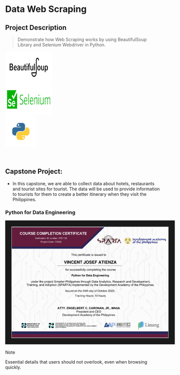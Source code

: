 # Data Web Scraping

## Project Description
> Demonstrate how Web Scraping works by using BeautifulSoup Library and Selenium Webdriver in Python.
<div class="image-container">
  <img src="asset/img/course-1212-bs.jpg" width="150" height="100" />
</div>

<div class="image-container">
  <img src="asset/img/Selenium.jpeg" width="150" height="100" />
</div>

<div class="image-container">
  <img src="asset/img/python-programming-language.png" width="100" height="100" />
</div>

<br>
<br>

## **Capstone Project:**
+ In this capstone, we are able to collect data about hotels, restaurants and tourist sites for tourist.  The data will be used to provide information to tourists for them to create a better itinerary when they visit the Philippines.
  
### Python for Data Engineering
<div class="image-container">
<img src="asset/img/Data%20Engineering%20Cert.PNG" border="20"/>
</div>

> [!NOTE]  
> Essential details that users should not overlook, even when browsing quickly.


